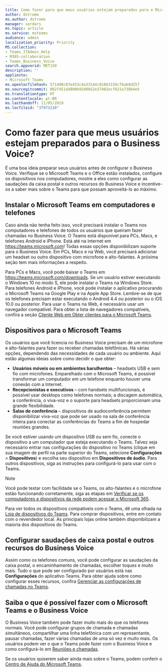 ```yaml
---
title: Como fazer para que meus usuários estejam preparados para o Microsoft 365 Business Voice?
author: dstrome
ms.author: dstrome
manager: serdars
ms.topic: article
ms.service: msteams
audience: admin
localization_priority: Priority
MS.collection:
- Teams_ITAdmin_Help
- M365-collaboration
- Teams_Business_Voice
search.appverid: MET150
description: ''
appliesto:
- Microsoft Teams
ms.openlocfilehash: 571490c07e453c4a33144c01063159cf6ab9d257
ms.sourcegitcommit: 082f451dd800b92d0b52e37402ecf621a738b4e5
ms.translationtype: HT
ms.contentlocale: pt-BR
ms.lasthandoff: 11/05/2019
ms.locfileid: "37973210"
---
```

# <a name="how-do-i-get-my-users-ready-for-business-voice"></a>Como fazer para que meus usuários estejam preparados para o Business Voice?

É uma boa ideia preparar seus usuários antes de configurar o Business Voice. Verifique se o Microsoft Teams e o Office estão instalados, configure os dispositivos nos computadores, mostre a eles como configurar as saudações da caixa postal e outros recursos do Business Voice e incentive-os a saber mais sobre o Teams para que possam aproveitá-lo ao máximo.

## <a name="install-microsoft-teams-on-computers-and-phones"></a>Instalar o Microsoft Teams em computadores e telefones

Caso ainda não tenha feito isso, você precisará instalar o Teams nos computadores e telefones de todos os usuários que queiram fazer chamadas no Business Voice. O Teams está disponível para PCs, Macs, e telefones Android e iPhone. Está até na internet em https://teams.microsoft.com! Todas essas opções disponibilizam suporte para o Business Voice. Em PCs, Macs e na Web, você precisará adicionar um headset ou outro dispositivo com microfone e alto-falantes. A próxima seção tem mais informações a respeito.

Para PCs e Macs, você pode baixar o Teams em https://teams.microsoft.com/downloads. Se um usuário estiver executando o Windows 10 no modo S, ele pode instalar o Teams na Windows Store.
Para telefones Android e iPhone, você pode instalar o aplicativo procurando o Microsoft Teams na Google Play e na Apple App Store. Lembre-se de que os telefones precisam estar executando o Android 4.4 ou posterior ou o iOS 10.0 ou posterior.
Para usar o Teams na Web, é necessário usar um navegador compatível. Para obter a lista de navegadores compatíveis, confira a seção [Cliente Web em Obter clientes para o Microsoft Teams](../get-clients.md#web-client).

## <a name="devices-for-microsoft-teams"></a>Dispositivos para o Microsoft Teams

Os usuários que você licencia no Business Voice precisam de um microfone e alto-falantes para fazer ou receber chamadas telefônicas. Há várias opções, dependendo das necessidades de cada usuário ou ambiente. Aqui estão algumas ideias sobre como decidir o que obter:

* **Usuários móveis ou em ambientes barulhentos** – headsets USB e sem fio com microfones. Emparelhado com o Microsoft Teams, é possível transformar um computador em um telefone enquanto houver uma conexão com a Internet.
* **Recepcionistas e executivos** – com handsets multifuncionais, é possível usar desktops como telefones normais; a discagem automática, a conferência, o viva-voz e o suporte para headsets proporcionam uma grande flexibilidade.
* **Salas de conferência** – dispositivos de audioconferência permitem disponibilizar viva-voz que pode ser usado na sala de conferência inteira para conectar as conferências do Teams a fim de hospedar reuniões grandes.

Se você estiver usando um dispositivo USB ou sem fio, conecte o dispositivo a um computador que esteja executando o Teams. Talvez seja necessário entrar nas configurações do dispositivo no Teams (clique em sua imagem de perfil na parte superior do Teams, selecione **Configurações** > **Dispositivos**) e escolha seu dispositivo em **Dispositivos de áudio**. Para outros dispositivos, siga as instruções para configurá-lo para usar com o Teams.

> [!NOTE]
> Você pode testar com facilidade se o Teams, os alto-falantes e o microfone estão funcionando corretamente, siga as etapas em [Verificar se os computadores e dispositivos da rede podem acessar o Microsoft 365](get-ready-internet.md#make-sure-computers-and-devices-on-your-network-can-reach-microsoft-365).

Para ver todos os dispositivos compatíveis com o Teams, dê uma olhada na [Loja de dispositivos do Teams](https://products.office.com/microsoft-teams/across-devices/devices). Para comprar dispositivos, entre em contato com o revendedor local. As principais lojas online também disponibilizam a maioria dos dispositivos do Teams.

## <a name="set-up-voicemail-greetings-and-other-business-voice-features"></a>Configurar saudações de caixa postal e outros recursos do Business Voice

Assim como os telefones comuns, você pode configurar as saudações da caixa postal, o encaminhamento de chamadas, escolher toques e muito mais. Tudo o que pode ser configurado por usuários está nas **Configurações** do aplicativo Teams. Para obter ajuda sobre como configurar esses recursos, confira [Gerenciar as configurações de chamadas no Teams](https://support.office.com/article/manage-your-call-settings-in-teams-456cb611-3477-496f-b31a-6ab752a7595f).

## <a name="learn-what-microsoft-teams-and-business-voice-can-do"></a>Saiba o que é possível fazer com o Microsoft Teams e o Business Voice

O Business Voice também pode fazer muito mais do que os telefones normais. Você pode configurar grupos de chamada e chamadas simultâneos, compartilhar uma linha telefônica com um representante, pausar chamadas, fazer várias chamadas de uma só vez e muito mais. Os usuários podem ver o que o Teams pode fazer com o Business Voice e como configurá-lo em [Reuniões e chamadas](https://support.office.com/article/meetings-and-calls-d92432d5-dd0f-4d17-8f69-06096b6b48a8?ui=en-US&rs=en-US&ad=US#ID0EAABAAA=Calls).

Se os usuários quiserem saber ainda mais sobre o Teams, podem conferir o [Centro de Ajuda do Microsoft Teams](https://support.office.com/teams).
